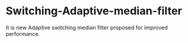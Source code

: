 # Switching-Adaptive-median-filter
It is new Adaptive switching median filter proposed for improved performance.
